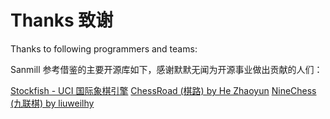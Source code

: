 # Thanks 致谢

Thanks to following programmers and teams:

Sanmill 参考借鉴的主要开源库如下，感谢默默无闻为开源事业做出贡献的人们：

[Stockfish - UCI 国际象棋引擎](https://github.com/official-stockfish/Stockfish)
[ChessRoad (棋路) by He Zhaoyun](https://github.com/hezhaoyun/chessroad)
[NineChess (九联棋) by liuweilhy](https://github.com/liuweilhy/NineChess)